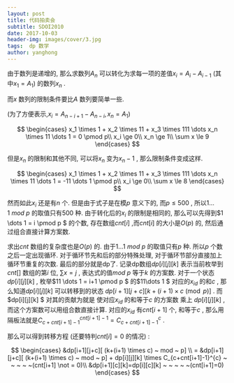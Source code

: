 ```yaml
---
layout: post
title: 代码拍卖会
subtitle: SDOI2010
date: 2017-10-03
header-img: images/cover/3.jpg
tags:  dp 数学
author: yanghong
---
```



由于数列是递增的, 那么求数列$A_n$ 可以转化为求每一项的差值$x_i=A_i-A_{i-1}$ (其中$x_1=A_1$) 的数列$x_n$ . 

而$x$ 数列的限制条件要比$A$ 数列要简单一些. 

(为了方便表示,$x_i = A_{n-i+1}-A_{n-i} , x_n = A_1$)

$$
\begin{cases}
x_1 \times 1 + x_2 \times 11 + x_3 \times 111 \dots x_n \times 11 \dots 1  = 0 \pmod p\\
x_i \ge 0\\
x_n  \ge 1\\
\sum x \le 9
\end{cases}
$$

但是$x_n$ 的限制和其他不同, 可以将$x_n$ 变为$x_n-1$ , 那么限制条件变成这样. 

$$
\begin{cases}
x_1 \times 1 + x_2 \times 11 + x_3 \times 111 \dots x_n \times 11 \dots 1  = -11 \dots 1 \pmod p\\
x_i \ge 0\\
\sum x \le 8
\end{cases}
$$

然而如此$x_i$ 还是有$n$ 个. 但是由于式子是在模$p$ 意义下的, 而$p \le 500$ , 所以$1 \dots 1~mod~ p$ 的取值只有$500$ 种. 由于转化后的$x_i$ 的限制是相同的, 那么可以先得到$1 \dots 1 = i \pmod p  $ 的个数, 存在数组$cnt[i]$ ,而$cnt[i]$ 的大小是$O(p)$ 的, 然后通过组合直接计算方案数.  

求出$cnt$ 数组的复杂度也是$O(p)$ 的. 由于$1 \dots 1~mod~p$ 的取值只有$p$ 种. 所以$p$ 个数之后一定出现循环. 对于循环节先和后的部分特殊处理, 对于循环节部分直接加上循环节重复的次数. 最后的部分就是dp了. 记录dp数组$dp[i][j][k]$ 表示当前枚举到$cnt[]$ 数组的第$i$ 位, $\sum x=j$ , 表达式的值$mod ~p$ 等于$k$ 的方案数. 对于一个状态$dp[i][j][k]$ , 枚举$11 \dots 1 = i+1 \pmod p $ 的$11\dots 1 $ 对应的$x_{id}$ 的和$c$  , 那么知道$dp[i][j][k]$ 可以转移到的状态 $dp[i+1][j+c][k+(i+1) \times c \pmod p ]$ . 而$dp[i][j][k] $ 对其的贡献为就是 使对应$x_{id}$ 的和等于$c$ 的方案数 乘上 $dp[i][j][k]$ ,  而这个方案数可以用组合数直接计算. 对应的$x_{id}$ 有$cnt[i+1]$ 个, 和等于$c$ , 那么用隔板法就是$C_{c+cnt[i+1]-1}^{cnt[i+1]-1}=C_{c+cnt[i+1]-1}^{c}$ . 

那么可以得到转移方程 (还要特判$cnt[i]=0$ 的情况) :

$$
\begin{cases}
&dp[i+1][j+c][ (k+(i+1) \times c) ~ mod ~ p] \\
= &dp[i+1][j+c][ (k+(i+1) \times c) ~ mod ~ p]  + dp[i][j][k] \times C_{c+cnt[i+1]-1}^{c} 
~ ~ ~ ~ ~(cnt[i+1] \not = 0)\\
&dp[i+1][c][k]=dp[i][c][k] ~ ~ ~ ~ ~(cnt[i+1]=0)
\end{cases}
$$


